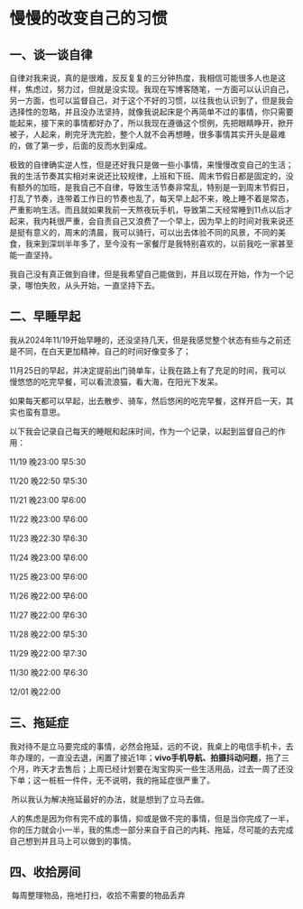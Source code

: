 # 慢慢的改变自己的习惯

## 一、谈一谈自律

​	自律对我来说，真的是很难，反反复复的三分钟热度，我相信可能很多人也是这样，焦虑过，努力过，但就是没实现。我现在写博客随笔，一方面可以认识自己，另一方面，也可以监督自己，对于这个不好的习惯，以往我也认识到了，但是我会选择性的忽略，并且没办法坚持，就像我说起床是个再简单不过的事情，你只需要能起来，接下来的事情都好办了，所以我现在遵循这个惯例，先把眼睛睁开，掀开被子，人起来，刷完牙洗完脸，整个人就不会再想睡，很多事情其实开头是最难的，做了第一步，后面的反而水到渠成。



​	极致的自律确实逆人性，但是还好我只是做一些小事情，来慢慢改变自己的生活；我的生活节奏其实相对来说还比较规律，上班和下班、周末节假日都是固定的，没有额外的加班，是我自己不自律，导致生活节奏非常乱，特别是一到周末节假日，打乱了节奏，连带着工作日的节奏也乱了，每天早上起不来，晚上睡不着是常态，严重影响生活。而且就如果我前一天熬夜玩手机，导致第二天经常睡到11点以后才起来，我内耗很严重，会自责自己又浪费了一个早上，因为早上的时间对我来说还是挺有意义的，周末的清晨，我可以骑行，可以出去体验不同的风景，不同的美食，我来到深圳半年多了，至今没有一家餐厅是我特别喜欢的，以前我吃一家甚至能一直坚持。



​	我自己没有真正做到自律，但是我希望自己能做到，并且以现在开始，作为一个记录，哪怕失败，从头开始，一直坚持下去。



## 二、早睡早起

​	我从2024年11/19开始早睡的，还没坚持几天，但是我感觉整个状态有些与之前还是不同，在白天更加精神，自己的时间好像变多了；



​	11月25日的早起，并决定提前出门骑单车，让我在路上有了充足的时间，我可以慢悠悠的吃完早餐，可以看流浪猫，看大海，在阳光下发呆。

如果每天都可以早起，出去散步、骑车，然后悠闲的吃完早餐，这样开启一天，其实也蛮有意思。



​	以下我会记录自己每天的睡眠和起床时间，作为一个记录，以起到监督自己的作用：

11/19    晚23:00     早5:30

11/20    晚22:50      早5:30

11/21     晚23:00     早6:00

11/22     晚23:00     早6:00

11/23     晚22:30     早6:30

11/24     晚23:00     早6:00

11/25     晚23:00    早6:00

11/26     晚22:00    早6:00

11/27     晚22:00    早6:30

11/28     晚22:00    早5:30

11/29     晚22:00    早7:30

11/30     晚22:00    早6:30

12/01     晚22:00

## 三、拖延症

​	我对待不是立马要完成的事情，必然会拖延，远的不说，我桌上的电信手机卡，去年办理的，一直没去退，闲置了接近1年；**vivo手机导航、拍摄抖动问题**，拖了三个月，昨天才去售后；上周已经计划要在淘宝购买一些生活用品，过去一周了还没下单；这一桩桩一件件，无不说明，我的拖延症很严重了。

​	所以我认为解决拖延最好的办法，就是想到了立马去做。

​	人的焦虑是因为你有完不成的事情，抑或是做不完的事情，但是当你完成了一半，你的压力就会小一半，我的焦虑一部分来自于自己的内耗、拖延，尽可能的去完成自己想到并且马上可以做到的事情。







## 四、收拾房间



​	每周整理物品，拖地打扫，收拾不需要的物品丢弃

